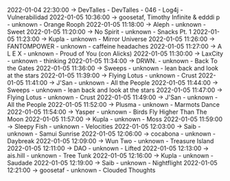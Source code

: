 2022-01-04 22:30:00 -> DevTalles - DevTalles - 046 - Log4j - Vulnerabilidad
2022-01-05 10:36:00 -> goosetaf, Timothy Infinite & edddi p - unknown - Orange Rooph
2022-01-05 11:18:00 -> Aleph - unknown - Sweet
2022-01-05 11:20:00 -> No Spirit - unknown - Snacks Pt. 1
2022-01-05 11:23:00 -> Kupla - unknown - Mirror Universe
2022-01-05 11:26:00 -> FANTOMPOWER - unknown - caffeine headaches
2022-01-05 11:27:00 -> A L E X - unknown - Proud of You (con Alicks)
2022-01-05 11:30:00 -> LaxCity - unknown - thinking
2022-01-05 11:34:00 -> DRWN. - unknown - Back To the Gates
2022-01-05 11:36:00 -> Sweeps - unknown - lean back and look at the stars
2022-01-05 11:39:00 -> Flying Lotus - unknown - Crust
2022-01-05 11:41:00 -> J'San - unknown - All the People
2022-01-05 11:44:00 -> Sweeps - unknown - lean back and look at the stars
2022-01-05 11:47:00 -> Flying Lotus - unknown - Crust
2022-01-05 11:49:00 -> J'San - unknown - All the People
2022-01-05 11:52:00 -> Plusma - unknown - Marmots Dance
2022-01-05 11:54:00 -> Yasper - unknown - Birds Fly Higher Than The Moon
2022-01-05 11:57:00 -> Kupla - unknown - Moss
2022-01-05 11:59:00 -> Sleepy Fish - unknown - Velocities
2022-01-05 12:03:00 -> Saib - unknown - Samui Sunrise
2022-01-05 12:06:00 -> cocabona - unknown - Daybreak
2022-01-05 12:09:00 -> Wun Two - unknown - Treasure Island
2022-01-05 12:11:00 -> DAO - unknown - Lifted
2022-01-05 12:13:00 -> ais.hill - unknown - Tree Tunk
2022-01-05 12:16:00 -> Kupla - unknown - Saudade
2022-01-05 12:19:00 -> Saib - unknown - Nightflight
2022-01-05 12:21:00 -> goosetaf - unknown - Clouded Thoughts
